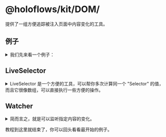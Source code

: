 # @holoflows/kit/DOM/

提供了一组方便追踪被注入页面中内容变化的工具。

## <a id="example">例子</a>

<details>
    <summary>
    我们先来看一个例子：
    </summary>

假设被注入页面是由 React 生成的机票价格页面，它会动态刷新。你想在每张机票的价格后面加上它的美元价格。

```ts
import { LiveSelector, MutationObserverWatcher } from '@holoflows/kit/DOM'

const price = new LiveSelector()
    // 选择所有的 .ticket-row
    .querySelector<HTMLDivElement>('.ticket-row')
    // 排除那些没有欧元符号的行
    .filter(x => x.innerText.match('€'))
    // 把每个元素映射成它里面的 .price
    .map(x => x.querySelector('.price'))

function EuroToUSD(x: number) {
    return x * 1.13
}

new MutationObserverWatcher(price, document.querySelector('#main'))
    .useForeach((node, key, meta) => {
        const addPrice = () => (meta.after.innerText = '$' + EuroToUSD(parseInt(node.innerText)))
        addPrice()
        return {
            onNodeMutation: addPrice,
        }
    })
    .startWatch()
```

大功告成，每当有新机票出现，就会自动在后面加上一个美元价格！不过慢点，我还没搞懂！

上面是一个常规的用法，展示了 @holoflows/kit 的简洁与强大之处。

看完了下面的文档再来回头看看上面这段例子，你就能明白了！

</details>

## <a id="example-liveselector">LiveSelector</a>

<details>
一切都要从 LiveSelector 开始……

<summary>
LiveSelector 是一个方便的工具，可以帮你多次计算同一个 "Selector" 的值，而且它很像数组，可以直接执行一些方便的操作。
</summary>

```ts
const ls = new LiveSelector()
ls.querySelectorAll('a') // 选择所有的 a
ls.filter(x => x.href.startsWith('https://')) // 去掉所有不以 https:// 开头的链接
ls.map(x => x.href) // 把 HTMLAnchorElement[] 映射成 string[]

ls.evaluateOnce() // 返回当前页面上所有的链接列表
setTimeout(() => {
    ls.evaluateOnce() // 可以多次调用！每次都会返回页面上最新的符合 LiveSelector 的结果！
})
```

关于 LiveSelector 的完整用法，参见 [LiveSelector 的文档](../../api-documents/kit.liveselector.md)。

那么 `MutationObserverWatcher` 又是什么？

</details>

## <a id="example-watcher">Watcher</a>

<details>
Watcher 可以根据某些特定的条件自动执行 `LiveSelector` 的 `evaluateOnce()`，然后通过比较两次列表的变化通知你 LiveSelector 发生了哪些更改。
<summary>
简而言之，就是可以监听指定内容的变化。
</summary>
Watcher 有以下几种：

-   MutationObserverWatcher (使用 [MutationObserver](https://mdn.io/MutationObserver))
-   IntervalWatcher (使用 [setInterval](https://mdn.io/setInterval))
-   EventWatcher (手动触发)

所有 Watcher 的使用方法都是一样的：

-   要让 Watcher 开始监听网页变化，你都需要调用 `startWatch()`
-   要停止 Watcher，需要 `stopWatch()`

一般情况下，Watcher 关注的都是 DOM 的变化，如果你希望关注其他内容的变化，Watcher 提供了 `onAdd` `onRemove` 等的事件，具体请参阅[Watcher 的文档](#doc-watchers)。

### <a id="example-watcher-useforeach">`useForeach`</a>

这是我们来关注 DOM 变化的主要办法。如果你了解 React hooks 的话，这个和那个很像。

简单的说，一个完整的 `useForeach` 调用是这样的

```ts
.useForeach((node, key, meta) => {
    // 这里的代码会在 **每次** 有一个新的 元素 E 进入列表的时候调用。以下是传入的参数：
    node // 是一种叫 DomProxy 的对象
    meta.before // 是一个 <span> 始终指向 E 的前面
    meta.after // 是一个 <span> 始终指向 E 的后面
    meta.current // 它就是 node（第一个参数），它始终指向 E，就算 E 换了，它的引用也会自动"更新"（事实并非如此，请参见 DomProxy 的文档）

    key // 用过 React, Vue 或者 Angular 吗？在渲染列表的时候它们都会要求你提供 key 以保证复用。这就和那个差不多。

    meta.realCurrent // 有时候你就是想访问真实的 DOM 元素，那就用它吧。

    return {
        onRemove(old) {
            // 如果 E 从文档里消失了……
            // 你需要做的善后工作……
            // 类似于 React.useEffect(() => { return 这里返回的函数 })
        },
        onNodeMutation() {
            // 如果 key 没变，E 也没变
            // 只是 E 内部发生了变化的话，这里会被通知到
            // 比如 node.current 里面新插入了一个元素
        },
        onTargetChanged(newNode, oldNode) {
            // 如果 key 没变，但是 key 指向的 E 变了的话
            // oldNode 是变化前指向的元素，newNode 是变化后指向的新元素
            // 注意，node.current 始终指向 newNode，所以很多事情你不必手动处理
        },
    }
})
```

> Tips: 如果你始终只关心 `LiveSelector` 选中的第一个元素的话，这里有个捷径！`Watcher#firstVirtualNode` 是一个始终指向第一个元素的 `DomProxy`！

[Watcher 的文档](#doc-watchers)

</details>

教程到这里就结束了，你可以回头看看最开始的例子。
